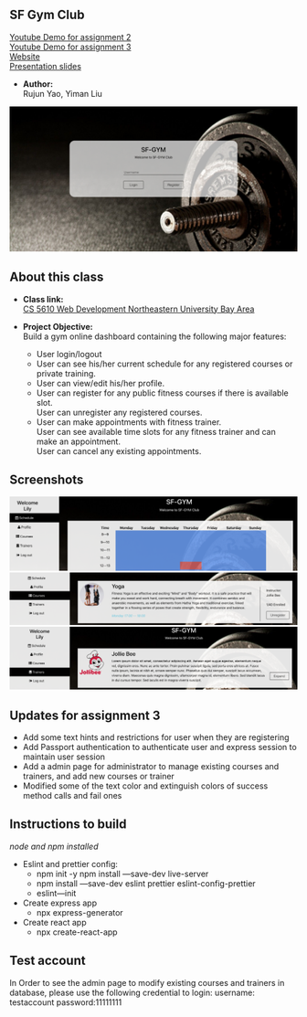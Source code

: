 ## SF Gym Club
<a href="https://youtu.be/9Ul97YAKMmA">Youtube Demo for assignment 2</a><br/>
<a href="https://youtu.be/xgSCvyJn590">Youtube Demo for assignment 3</a><br/>
<a href="https://polar-temple-47959.herokuapp.com/">Website</a><br/>
<a href="https://docs.google.com/presentation/d/1aLgb-3wJHX8IDEnb9rr-5JSSapzeFSYZ8bLq8nqbzNY/edit?usp=sharing">Presentation slides</a>

* **Author:**  
Rujun Yao, Yiman Liu
<img src="https://raw.githubusercontent.com/yimanliu0/yimanliu0.github.io/master/images/Homepage.png" alt="homepage">

## About this class
* **Class link:**  
<a href="https://johnguerra.co/classes/webDevelopment_fall_2020/">CS 5610 Web Development Northeastern University Bay Area</a> 

* **Project Objective:**  
Build a gym online dashboard containing the following major features:
  - User login/logout
  - User can see his/her current schedule for any registered courses or private training. 
  - User can view/edit his/her profile.
  - User can register for any public fitness courses if there is available slot.  
    User can unregister any registered courses.
  - User can make appointments with fitness trainer.  
    User can see available time slots for any fitness trainer and can make an appointment.  
    User can cancel any existing appointments.

## Screenshots 
<img src="https://raw.githubusercontent.com/yimanliu0/yimanliu0.github.io/master/images/schedule.png" alt="schedule">
<img src="https://raw.githubusercontent.com/yimanliu0/yimanliu0.github.io/master/images/courses.png" alt="courses">
<img src="https://raw.githubusercontent.com/yimanliu0/yimanliu0.github.io/master/images/trainers.png" alt="trainers">

## Updates for assignment 3
<ul>
    <li>Add some text hints and restrictions for user when they are registering</li>
    <li>Add Passport authentication to authenticate user and express session to maintain user session</li>
    <li>Add a admin page for administrator to manage existing courses and trainers, and add new courses or trainer</li>
    <li>Modified some of the text color and extinguish colors of success method calls and fail ones</li>
</ul>

## Instructions to build  
_node and npm installed_
* Eslint and prettier config:
  - npm init -y npm install —save-dev live-server
  - npm install —save-dev eslint prettier eslint-config-prettier
  - eslint—init
* Create express app
  - npx express-generator
* Create react app
  - npx create-react-app 
  
## Test account
In Order to see the admin page to modify existing courses and trainers in database, please use the following credential to login:
username: testaccount
password:11111111
